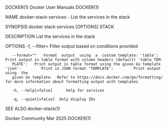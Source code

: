 DOCKER(1)							      Docker User Manuals							     DOCKER(1)

NAME
       docker-stack-services - List the services in the stack

SYNOPSIS
       docker stack services [OPTIONS] STACK

DESCRIPTION
       List the services in the stack

OPTIONS
       -f, --filter=	  Filter output based on conditions provided

       --format=""	 Format	 output	 using	a  custom template: 'table':		Print output in table format with column headers (default) 'table TEM‐
       PLATE':	 Print output in table format using the given Go template 'json':	      Print in JSON format 'TEMPLATE':	       Print output using  the
       given Go template.  Refer to https://docs.docker.com/go/formatting/ for more information about formatting output with templates

       -h, --help[=false]      help for services

       -q, --quiet[=false]	Only display IDs

SEE ALSO
       docker-stack(1)

Docker Community							   Mar 2025								     DOCKER(1)
